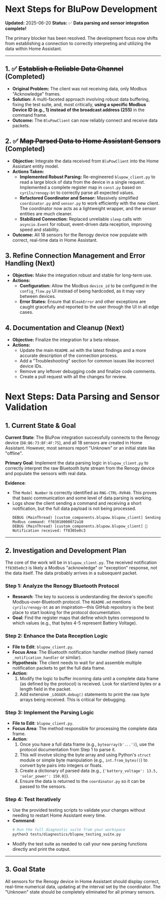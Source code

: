 # Next Steps for BluPow Development

**Updated:** 2025-06-20
**Status:** ✅ **Data parsing and sensor integration complete!**

The primary blocker has been resolved. The development focus now shifts from establishing a connection to correctly interpreting and utilizing the data within Home Assistant.

---

## 1. ✅ ~~Establish a Reliable Data Channel~~ (Completed)

- **Original Problem:** The client was not receiving data, only Modbus "Acknowledge" frames.
- **Solution:** A multi-faceted approach involving robust data buffering, fixing the test suite, and, most critically, **using a specific Modbus Device ID (e.g., 1) instead of the broadcast address (255)** in the command frame.
- **Outcome:** The `BluPowClient` can now reliably connect and receive data packets.

## 2. ✅ ~~Map Parsed Data to Home Assistant Sensors~~ (Completed)

- **Objective:** Integrate the data received from `BluPowClient` into the Home Assistant entity model.
- **Actions Taken:**
    - **Implemented Robust Parsing:** Re-engineered `blupow_client.py` to read a large block of data from the device in a single request. Implemented a complete register map in `const.py` based on `cyrils/renogy-bt` to correctly parse all expected values.
    - **Refactored Coordinator and Sensor:** Massively simplified `coordinator.py` and `sensor.py` to work efficiently with the new client. The coordinator now acts as a lightweight wrapper, and the sensor entities are much cleaner.
    - **Stabilized Connection:** Replaced unreliable `sleep` calls with `asyncio.Event` for robust, event-driven data reception, improving speed and stability.
- **Outcome:** All 18 sensors for the Renogy device now populate with correct, real-time data in Home Assistant.

## 3. Refine Connection Management and Error Handling (Next)

- **Objective:** Make the integration robust and stable for long-term use.
- **Actions:**
    - **Configuration:** Allow the Modbus `device_id` to be configured in the `config_flow.py` UI instead of being hardcoded, as it may vary between devices.
    - **Error States:** Ensure that `BleakError` and other exceptions are caught gracefully and reported to the user through the UI in all edge cases.

## 4. Documentation and Cleanup (Next)

- **Objective:** Finalize the integration for a beta release.
- **Actions:**
    - Update the main `README.md` with the latest findings and a more accurate description of the connection process.
    - Add a "Troubleshooting" section for common issues like incorrect device IDs.
    - Remove any leftover debugging code and finalize code comments.
    - Create a pull request with all the changes for review.

# Next Steps: Data Parsing and Sensor Validation

## 1. Current State & Goal

**Current State**: The BluPow integration successfully connects to the Renogy device (`D8:B6:73:BF:4F:75`), and all 18 sensors are created in Home Assistant. However, most sensors report "Unknown" or an initial state like "offline".

**Primary Goal**: Implement the data parsing logic in `blupow_client.py` to correctly interpret the raw Bluetooth byte stream from the Renogy device and populate the sensors with real data.

**Evidence**:
- The `Model Number` is correctly identified as `RNG-CTRL-RVR40`. This proves that basic communication and some level of data parsing is working.
- Logs show the client sending a command and receiving a short notification, but the full data payload is not being processed.
  ```
  DEBUG (MainThread) [custom_components.blupow.blupow_client] Sending Modbus command: ff03010000072a10
  DEBUG (MainThread) [custom_components.blupow.blupow_client] 📨 Notification received: ff8305e0c3
  ```

---

## 2. Investigation and Development Plan

The core of the work will be in `blupow_client.py`. The received notification `ff8305e0c3` is likely a Modbus "acknowledge" or "exception" response, not the data itself. The data probably arrives in a subsequent packet.

### Step 1: Analyze the Renogy Bluetooth Protocol
- **Research**: The key to success is understanding the device's specific Modbus-over-Bluetooth protocol. The `README.md` mentions `cyrils/renogy-bt` as an inspiration—this GitHub repository is the best place to start looking for the protocol documentation.
- **Goal**: Find the register maps that define which bytes correspond to which values (e.g., that bytes 4-5 represent Battery Voltage).

### Step 2: Enhance the Data Reception Logic
- **File to Edit**: `blupow_client.py`.
- **Focus Area**: The Bluetooth notification handler method (likely named `_notification_handler` or similar).
- **Hypothesis**: The client needs to wait for and assemble multiple notification packets to get the full data frame.
- **Action**:
    1.  Modify the logic to buffer incoming data until a complete data frame (as defined by the protocol) is received. Look for start/end bytes or a length field in the packet.
    2.  Add extensive `_LOGGER.debug()` statements to print the raw byte arrays being received. This is critical for debugging.

### Step 3: Implement the Parsing Logic
- **File to Edit**: `blupow_client.py`.
- **Focus Area**: The method responsible for processing the complete data frame.
- **Action**:
    1.  Once you have a full data frame (e.g., `bytearray(b'...')`), use the protocol documentation from Step 1 to parse it.
    2.  This will involve slicing the byte array and using Python's `struct` module or simple byte manipulation (e.g., `int.from_bytes()`) to convert byte pairs into integers or floats.
    3.  Create a dictionary of parsed data (e.g., `{'battery_voltage': 13.5, 'solar_power': 150.0}`).
    4.  Ensure the data is returned to the `coordinator.py` so it can be passed to the sensors.

### Step 4: Test Iteratively
- Use the provided testing scripts to validate your changes without needing to restart Home Assistant every time.
- **Command**:
  ```bash
  # Run the full diagnostic suite from your workspace
  python3 tests/diagnostics/blupow_testing_suite.py
  ```
- Modify the test suite as needed to call your new parsing functions directly and print the output.

---

## 3. Goal State

All sensors for the Renogy device in Home Assistant should display correct, real-time numerical data, updating at the interval set by the coordinator. The "Unknown" state should be completely eliminated for all primary sensors. 
